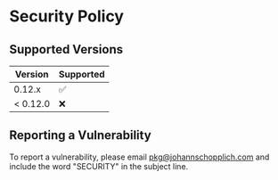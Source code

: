 # Security Policy

## Supported Versions

| Version  | Supported          |
| -------- | ------------------ |
| 0.12.x   | :white_check_mark: |
| < 0.12.0 | :x:                |

## Reporting a Vulnerability

To report a vulnerability, please email [pkg@johannschopplich.com](mailto:pkg@johannschopplich.com) and include the word "SECURITY" in the subject line.
